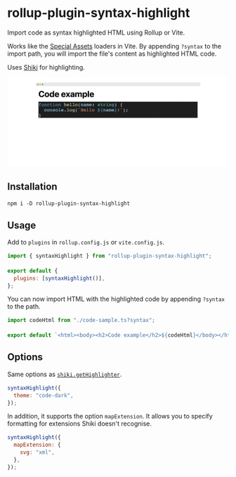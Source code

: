 # rollup-plugin-syntax-highlight

Import code as syntax highlighted HTML using Rollup or Vite.

Works like the [Special Assets](https://vitejs.dev/guide/features.html#static-assets) loaders in Vite. By appending `?syntax` to the import path, you will import the file's content as highlighted HTML code.

Uses [Shiki](https://github.com/shikijs/shiki) for highlighting.

![Highlighted code rendered](./assets/rendered.png)

## Installation

```
npm i -D rollup-plugin-syntax-highlight
```

## Usage

Add to `plugins` in `rollup.config.js` or `vite.config.js`.

```js
import { syntaxHighlight } from "rollup-plugin-syntax-highlight";

export default {
  plugins: [syntaxHighlight()],
};
```

You can now import HTML with the highlighted code by appending `?syntax` to the path.

```js
import codeHtml from "./code-sample.ts?syntax";

export default `<html><body><h2>Code example</h2>${codeHtml}</body></html>`;
```

## Options

Same options as [`shiki.getHighlighter`](https://shiki.matsu.io).

```js
syntaxHighlight({
  theme: "code-dark",
});
```

In addition, it supports the option `mapExtension`. It allows you to specify formatting for extensions Shiki doesn't recognise.

```js
syntaxHighlight({
  mapExtension: {
    svg: "xml",
  },
});
```
